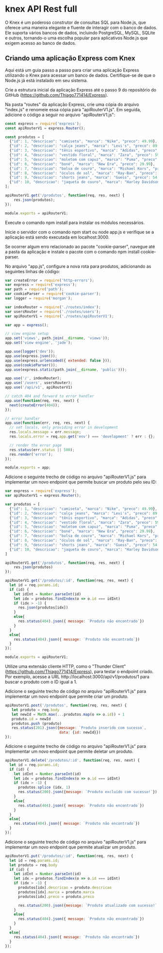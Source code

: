 # knex API Rest full
O Knex é um poderoso construtor de consultas SQL para Node.js, que oferece uma maneira elegante e fluente de interagir com o banco de dados. Ele suporta vários bancos de dados, incluindo PostgreSQL, MySQL, SQLite e outros, tornando-o uma escolha popular para aplicativos Node.js que exigem acesso ao banco de dados.

## Criando uma aplicação Express com Knex
Aqui está um guia passo a passo para criar uma aplicação Express utilizando o Knex para acessar um banco de dados. Certifique-se de que o Node.js já está instalado em seu sistema.

Crie a estrutura inicial da aplicação Express até o passo 9 do repositório do GitHub (https://github.com/Thiago771414/Express).

Na pasta "routes" da aplicação Express, crie uma cópia do arquivo "index.js" e renomeie essa cópia para "apiRouterV1.js". Em seguida, adicione o código a seguir no arquivo "apiRouterV1.js":
````javascript
const express = require('express');
const apiRouterV1 = express.Router();

const produtos = [
  {"id": 1, "descricao": "camiseta", "marca": "Nike", "preco": 49.99},
  {"id": 2, "descricao": "calça jeans", "marca": "Levi's", "preco": 89.95},
  {"id": 3, "descricao": "tênis esportivo", "marca": "Adidas", "preco": 79.50},
  {"id": 4, "descricao": "vestido floral", "marca": "Zara", "preco": 59.99},
  {"id": 5, "descricao": "moletom com capuz", "marca": "Puma", "preco": 69.75},
  {"id": 6, "descricao": "boné", "marca": "New Era", "preco": 29.99},
  {"id": 7, "descricao": "bolsa de couro", "marca": "Michael Kors", "preco": 149.00},
  {"id": 8, "descricao": "óculos de sol", "marca": "Ray-Ban", "preco": 119.50},
  {"id": 9, "descricao": "shorts jeans", "marca": "Guess", "preco": 54.95},
  {"id": 10, "descricao": "jaqueta de couro", "marca": "Harley Davidson", "preco": 199.99}
];

apiRouterV1.get('/produtos', function(req, res, next) {
    res.json(produtos);
});

module.exports = apiRouterV1;
````
Execute o comando npm install para instalar os módulos necessários.

Inicie o servidor com o comando npm start ou node app.js e verifique se a aplicação está sendo executada em localhost:3000.

Se ocorrer algum erro relacionado ao pacote "cookie-parser", navegue até a pasta da aplicação e instale o pacote com o comando npm install cookie-parser.

No arquivo "app.js", configure a nova rota para produtos, adicionando as seguintes linhas de código:

````javascript
var createError = require('http-errors');
var express = require('express');
var path = require('path');
var cookieParser = require('cookie-parser');
var logger = require('morgan');

var indexRouter = require('./routes/index');
var usersRouter = require('./routes/users');
var apiRouterV1 = require('./routes/apiRouterV1');

var app = express();

// view engine setup
app.set('views', path.join(__dirname, 'views'));
app.set('view engine', 'jade');

app.use(logger('dev'));
app.use(express.json());
app.use(express.urlencoded({ extended: false }));
app.use(cookieParser());
app.use(express.static(path.join(__dirname, 'public')));

app.use('/', indexRouter);
app.use('/users', usersRouter);
app.use('/api/v1', apiRouterV1)

// catch 404 and forward to error handler
app.use(function(req, res, next) {
  next(createError(404));
});

// error handler
app.use(function(err, req, res, next) {
  // set locals, only providing error in development
  res.locals.message = err.message;
  res.locals.error = req.app.get('env') === 'development' ? err : {};

  // render the error page
  res.status(err.status || 500);
  res.render('error');
});

module.exports = app;
````
Adicione o seguinte trecho de código no arquivo "apiRouterV1.js" para implementar um novo endpoint que permite buscar um produto pelo seu ID:
````javascript
var express = require('express');
var apiRouterV1 = express.Router();

var produtos = [
  {"id": 1, "descricao": "camiseta", "marca": "Nike", "preco": 49.99},
  {"id": 2, "descricao": "calça jeans", "marca": "Levi's", "preco": 89.95},
  {"id": 3, "descricao": "tênis esportivo", "marca": "Adidas", "preco": 79.50},
  {"id": 4, "descricao": "vestido floral", "marca": "Zara", "preco": 59.99},
  {"id": 5, "descricao": "moletom com capuz", "marca": "Puma", "preco": 69.75},
  {"id": 6, "descricao": "boné", "marca": "New Era", "preco": 29.99},
  {"id": 7, "descricao": "bolsa de couro", "marca": "Michael Kors", "preco": 149.00},
  {"id": 8, "descricao": "óculos de sol", "marca": "Ray-Ban", "preco": 119.50},
  {"id": 9, "descricao": "shorts jeans", "marca": "Guess", "preco": 54.95},
  {"id": 10, "descricao": "jaqueta de couro", "marca": "Harley Davidson", "preco": 199.99}
]

apiRouterV1.get('/produtos', function(req, res, next) {
    res.json(produtos)
});

apiRouterV1.get('/produtos/:id', function(req, res, next) {
  let id = req.params.id;
  if (id) {
    let idInt = Number.parseInt(id)
    let idx = produtos.findIndex(o => o.id === idInt)
    if (idx > -1) {
      res.json(produtos[idx])
    }
    else{
      res.status(404).json({ message: `Produto não encontrado`})
    }
  }
  else{
    res.status(404).json({ message: `Produto não encontrado`})
  }
});

module.exports = apiRouterV1;
````
Utilize uma extensão cliente HTTP, como o "Thunder Client" (https://github.com/Thiago771414/Express), para testar o endpoint criado. Por exemplo, acesse a URL http://localhost:3000/api/v1/produtos/1 para buscar o produto com o ID igual a 1.

Adicione o seguinte trecho de código no arquivo "apiRouterV1.js" para implementar um novo endpoint que permite criar um produto.
````javascript
apiRouterV1.post('/produtos', function(req, res, next) {
   let produto = req.body
   let newId = Math.max(...produtos.map(o => o.id)) + 1
   produto.id = newId
   produtos.push (produto)
   res.status(201).json({message: `Produto inserido com sucesso`,
                         data: {id: newId}})
});
````
Adicione o seguinte trecho de código no arquivo "apiRouterV1.js" para implementar um novo endpoint que permite deletar um produto.
````javascript
apiRouterV1.delete('/produtos/:id', function(req, res, next) {
  let id = req.params.id;
  if (id) {
    let idInt = Number.parseInt(id)
    let idx = produtos.findIndex(o => o.id === idInt)
    if (idx > -1) {
      produtos.splice (idx, 1)
      res.status(200).json({message: `Produto excluído com sucesso!`})
    }
    else{
      res.status(404).json({ message: `Produto não encontrado`})
    }
  }
  else{
    res.status(404).json({ message: `Produto não encontrado`})
  }
});
````
Adicione o seguinte trecho de código no arquivo "apiRouterV1.js" para implementar um novo endpoint que permite atualizar um produto.
````javascript
apiRouterV1.put('/produtos/:id', function(req, res, next) {
  let id = req.params.id;
  let produto = req.body
  if (id) {
    let idInt = Number.parseInt(id)
    let idx = produtos.findIndex(o => o.id === idInt)
    if (idx > -1) {
      produtos[idx].descricao = produto.descricao
      produtos[idx].marca = produto.marca
      produtos[idx].preco = produto.preco

      res.status(200).json({message: `Produto atualizado com sucesso!`, data: {produto: produtos[idx]}})
    }
    else{
      res.status(404).json({ message: `Produto não encontrado`})
    }
  }
  else{
    res.status(404).json({ message: `Produto não encontrado`})
  }
});
````

